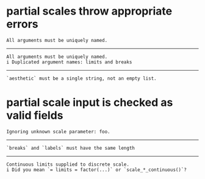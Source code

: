 # partial scales throw appropriate errors

    All arguments must be uniquely named.

---

    All arguments must be uniquely named.
    i Duplicated argument names: limits and breaks

---

    `aesthetic` must be a single string, not an empty list.

# partial scale input is checked as valid fields

    Ignoring unknown scale parameter: foo.

---

    `breaks` and `labels` must have the same length

---

    Continuous limits supplied to discrete scale.
    i Did you mean `= limits = factor(...)` or `scale_*_continuous()`?

